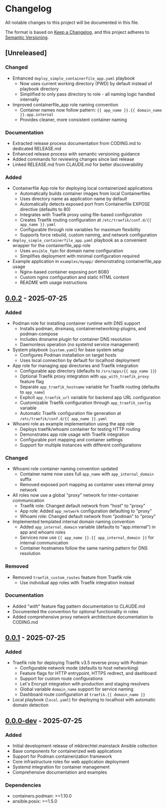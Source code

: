 # Changelog

All notable changes to this project will be documented in this file.

The format is based on [Keep a Changelog](https://keepachangelog.com/en/1.0.0/),
and this project adheres to [Semantic Versioning](https://semver.org/spec/v2.0.0.html).

## [Unreleased]

### Changed
- Enhanced `deploy_simple_containerfile_app.yaml` playbook
  - Now uses current working directory (PWD) by default instead of playbook directory
  - Simplified to only pass directory to role - all naming logic handled internally
- Improved containerfile_app role naming convention
  - Container names now follow pattern: `{{ app_name }}.{{ domain_name }}.app.internal`
  - Provides cleaner, more consistent container naming

### Documentation
- Extracted release process documentation from CODING.md to dedicated RELEASE.md
- Enhanced release process with semantic versioning guidance
- Added commands for reviewing changes since last release
- Linked RELEASE.md from CLAUDE.md for better discoverability

### Added
- Containerfile App role for deploying local containerized applications
  - Automatically builds container images from local Containerfiles
  - Uses directory name as application name by default
  - Automatically detects exposed port from Containerfile EXPOSE directive (defaults to 80)
  - Integrates with Traefik proxy using file-based configuration
  - Creates Traefik routing configuration at `/etc/traefik/conf.d/{{ app_name }}.yaml`
  - Configurable through role variables for maximum flexibility
  - Supports force rebuild, custom naming, and network configuration
- `deploy_simple_containerfile_app.yaml` playbook as a convenient wrapper for the containerfile_app role
  - Uses `ansible_fqdn` for domain name configuration
  - Simplifies deployment with minimal configuration required
- Example application in `examples/myapp/` demonstrating containerfile_app usage
  - Nginx-based container exposing port 8080
  - Custom nginx configuration and static HTML content
  - README with usage instructions

## [0.0.2] - 2025-07-25

### Added
- Podman role for installing container runtime with DNS support
  - Installs podman, dnsmasq, containernetworking-plugins, and podman-compose
  - Includes dnsname plugin for container DNS resolution
  - Daemonless operation (no systemd service management)
- System playbook (`system.yaml`) for base system setup
  - Configures Podman installation on target hosts
  - Uses local connection by default for localhost deployment
- App role for managing app directories and Traefik integration
  - Configurable app directory (defaults to `/srv/apps/{{ app_name }}`)
  - Optional Traefik proxy integration with `app_with_traefik_proxy` feature flag
  - Separate `app_traefik_hostname` variable for Traefik routing (defaults to `app_name`)
  - Explicit `app_traefik_url` variable for backend app URL configuration
  - Customizable Traefik configuration through `app_traefik_config` variable
  - Automatic Traefik configuration file generation at `/etc/traefik/conf.d/{{ app_name }}.yaml`
- Whoami role as example implementation using the app role
  - Deploys traefik/whoami container for testing HTTP routing
  - Demonstrates app role usage with Traefik integration
  - Configurable port mapping and container settings
  - Support for multiple instances with different configurations

### Changed
- Whoami role container naming convention updated
  - Container name now uses full `app_name` with `app_internal_domain` suffix
  - Removed exposed port mapping as container uses internal proxy network
- All roles now use a global "proxy" network for inter-container communication
  - Traefik role: Changed default network from "host" to "proxy"
  - App role: Added `app_network` configuration defaulting to "proxy"
  - Whoami role: Changed default network from "podman" to "proxy"
- Implemented templated internal domain naming convention
  - Added `app_internal_domain` variable (defaults to "app.internal") in app and whoami roles
  - Services now use `{{ app_name }}.{{ app_internal_domain }}` for internal communication
  - Container hostnames follow the same naming pattern for DNS resolution

### Removed
- Removed `traefik_custom_routes` feature from Traefik role
  - Use individual app roles with Traefik integration instead

### Documentation
- Added "_with_" feature flag pattern documentation to CLAUDE.md
- Documented the convention for optional functionality in roles
- Added comprehensive proxy network architecture documentation to CODING.md

## [0.0.1] - 2025-07-25

### Added
- Traefik role for deploying Traefik v3.5 reverse proxy with Podman
  - Configurable network mode (defaults to host networking)
  - Feature flags for HTTP entrypoint, HTTPS redirect, and dashboard
  - Support for custom route configurations
  - Let's Encrypt integration with production and staging resolvers
  - Global variable `domain_name` support for service naming
  - Dashboard route configuration at `traefik.{{ domain_name }}`
- Local playbook (`local.yaml`) for deploying to localhost with automatic domain detection

## [0.0.0-dev] - 2025-07-25

### Added
- Initial development release of mkbrechtel.mainstack Ansible collection
- Base components for containerized web applications
- Support for Podman containerization framework
- Core infrastructure roles for web application deployment
- Systemd integration for container management
- Comprehensive documentation and examples

### Dependencies
- containers.podman: >=1.10.0
- ansible.posix: >=1.5.0

[0.0.2]: https://github.com/mkbrechtel/mainstack/compare/v0.0.1...v0.0.2
[0.0.1]: https://github.com/mkbrechtel/mainstack/compare/v0.0.0-dev...v0.0.1
[0.0.0-dev]: https://github.com/mkbrechtel/mainstack/releases/tag/v0.0.0-dev